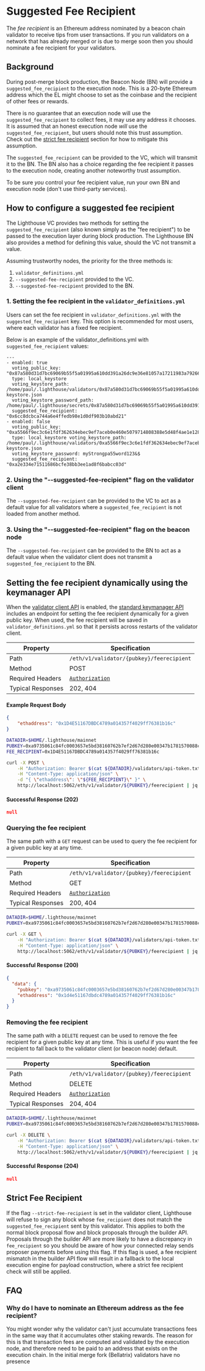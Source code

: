 # Suggested Fee Recipient

The _fee recipient_ is an Ethereum address nominated by a beacon chain validator to receive
tips from user transactions. If you run validators on a network that has already merged
or is due to merge soon then you should nominate a fee recipient for your validators.

## Background

During post-merge block production, the Beacon Node (BN) will provide a `suggested_fee_recipient` to
the execution node. This is a 20-byte Ethereum address which the EL might choose to set as the
coinbase and the recipient of other fees or rewards.

There is no guarantee that an execution node will use the `suggested_fee_recipient` to collect fees,
it may use any address it chooses. It is assumed that an honest execution node *will* use the
`suggested_fee_recipient`, but users should note this trust assumption. Check out the
[strict fee recipient](#strict-fee-recipient) section for how to mitigate this assumption.

The `suggested_fee_recipient` can be provided to the VC, which will transmit it to the BN. The BN also
has a choice regarding the fee recipient it passes to the execution node, creating another
noteworthy trust assumption.

To be sure *you* control your fee recipient value, run your own BN and execution node (don't use
third-party services).

## How to configure a suggested fee recipient

The Lighthouse VC provides two methods for setting the `suggested_fee_recipient` (also known
simply as the "fee recipient") to be passed to the execution layer during block production. The
Lighthouse BN also provides a method for defining this value, should the VC not transmit a value.

Assuming trustworthy nodes, the priority for the three methods is:

1. `validator_definitions.yml`
1. `--suggested-fee-recipient` provided to the VC.
1. `--suggested-fee-recipient` provided to the BN.

### 1. Setting the fee recipient in the `validator_definitions.yml`

Users can set the fee recipient in `validator_definitions.yml` with the `suggested_fee_recipient`
key. This option is recommended for most users, where each validator has a fixed fee recipient.

Below is an example of the validator_definitions.yml with `suggested_fee_recipient` values:

```
---
- enabled: true
  voting_public_key: "0x87a580d31d7bc69069b55f5a01995a610dd391a26dc9e36e81057a17211983a79266800ab8531f21f1083d7d84085007"
  type: local_keystore
  voting_keystore_path: /home/paul/.lighthouse/validators/0x87a580d31d7bc69069b55f5a01995a610dd391a26dc9e36e81057a17211983a79266800ab8531f21f1083d7d84085007/voting-keystore.json
  voting_keystore_password_path: /home/paul/.lighthouse/secrets/0x87a580d31d7bc69069b55f5a01995a610dd391a26dc9e36e81057a17211983a79266800ab8531f21f1083d7d84085007
  suggested_fee_recipient: "0x6cc8dcbca744a6e4ffedb98e1d0df903b10abd21"
- enabled: false
  voting_public_key: "0xa5566f9ec3c6e1fdf362634ebec9ef7aceb0e460e5079714808388e5d48f4ae1e12897fed1bea951c17fa389d511e477"
  type: local_keystore voting_keystore_path: /home/paul/.lighthouse/validators/0xa5566f9ec3c6e1fdf362634ebec9ef7aceb0e460e5079714808388e5d48f4ae1e12897fed1bea951c17fa389d511e477/voting-keystore.json
  voting_keystore_password: myStrongpa55word123&$
  suggested_fee_recipient: "0xa2e334e71511686bcfe38bb3ee1ad8f6babcc03d"
```

### 2. Using the "--suggested-fee-recipient" flag on the validator client

The `--suggested-fee-recipient` can be provided to the VC to act as a default value for all
validators where a `suggested_fee_recipient` is not loaded from another method.

### 3. Using the "--suggested-fee-recipient" flag on the beacon node

The `--suggested-fee-recipient` can be provided to the BN to act as a default value when the
validator client does not transmit a `suggested_fee_recipient` to the BN.

## Setting the fee recipient dynamically using the keymanager API

When the [validator client API](api-vc.md) is enabled, the
[standard keymanager API](https://ethereum.github.io/keymanager-APIs/) includes an endpoint
for setting the fee recipient dynamically for a given public key. When used, the fee recipient
will be saved in `validator_definitions.yml` so that it persists across restarts of the validator
client.

| Property          | Specification                              |
|-------------------|--------------------------------------------|
| Path              | `/eth/v1/validator/{pubkey}/feerecipient`  |
| Method            | POST                                       |
| Required Headers  | [`Authorization`](./api-vc-auth-header.md) |
| Typical Responses | 202, 404                                   |

#### Example Request Body
```json
{
    "ethaddress": "0x1D4E51167DBDC4789a014357f4029ff76381b16c"
}
```

```bash
DATADIR=$HOME/.lighthouse/mainnet
PUBKEY=0xa9735061c84fc0003657e5bd38160762b7ef2d67d280e00347b1781570088c32c06f15418c144949f5d736b1d3a6c591
FEE_RECIPIENT=0x1D4E51167DBDC4789a014357f4029ff76381b16c

curl -X POST \
    -H "Authorization: Bearer $(cat ${DATADIR}/validators/api-token.txt)" \
    -H "Content-Type: application/json" \
    -d "{ \"ethaddress\": \"${FEE_RECIPIENT}\" }" \
    http://localhost:5062/eth/v1/validator/${PUBKEY}/feerecipient | jq
```

#### Successful Response (202)
```json
null
```

### Querying the fee recipient

The same path with a `GET` request can be used to query the fee recipient for a given public key at any time.

| Property          | Specification                              |
|-------------------|--------------------------------------------|
| Path              | `/eth/v1/validator/{pubkey}/feerecipient`  |
| Method            | GET                                        |
| Required Headers  | [`Authorization`](./api-vc-auth-header.md) |
| Typical Responses | 200, 404                                   |

```bash
DATADIR=$HOME/.lighthouse/mainnet
PUBKEY=0xa9735061c84fc0003657e5bd38160762b7ef2d67d280e00347b1781570088c32c06f15418c144949f5d736b1d3a6c591

curl -X GET \
    -H "Authorization: Bearer $(cat ${DATADIR}/validators/api-token.txt)" \
    -H "Content-Type: application/json" \
    http://localhost:5062/eth/v1/validator/${PUBKEY}/feerecipient | jq
```

#### Successful Response (200)
```json
{
  "data": {
    "pubkey": "0xa9735061c84fc0003657e5bd38160762b7ef2d67d280e00347b1781570088c32c06f15418c144949f5d736b1d3a6c591",
    "ethaddress": "0x1d4e51167dbdc4789a014357f4029ff76381b16c"
  }
}
```

### Removing the fee recipient

The same path with a `DELETE` request can be used to remove the fee recipient for a given public key at any time.
This is useful if you want the fee recipient to fall back to the validator client (or beacon node) default.

| Property          | Specification                              |
|-------------------|--------------------------------------------|
| Path              | `/eth/v1/validator/{pubkey}/feerecipient`  |
| Method            | DELETE                                     |
| Required Headers  | [`Authorization`](./api-vc-auth-header.md) |
| Typical Responses | 204, 404                                   |

```bash
DATADIR=$HOME/.lighthouse/mainnet
PUBKEY=0xa9735061c84fc0003657e5bd38160762b7ef2d67d280e00347b1781570088c32c06f15418c144949f5d736b1d3a6c591

curl -X DELETE \
    -H "Authorization: Bearer $(cat ${DATADIR}/validators/api-token.txt)" \
    -H "Content-Type: application/json" \
    http://localhost:5062/eth/v1/validator/${PUBKEY}/feerecipient | jq
```

#### Successful Response (204)
```json
null
```

## Strict Fee Recipient

If the flag `--strict-fee-recipient` is set in the validator client, Lighthouse will refuse to sign any block whose
`fee_recipient` does not match the `suggested_fee_recipient` sent by this validator. This applies to both the normal
block proposal flow and block proposals through the builder API. Proposals through the builder API are more likely
to have a discrepancy in `fee_recipient` so you should be aware of how your connected relay sends proposer payments before
using this flag. If this flag is used, a fee recipient mismatch in the builder API flow will result in a fallback to the
local execution engine for payload construction, where a strict fee recipient check will still be applied.

## FAQ

### Why do I have to nominate an Ethereum address as the fee recipient?

You might wonder why the validator can't just accumulate transactions fees in the same way that it
accumulates other staking rewards. The reason for this is that transaction fees are computed and
validated by the execution node, and therefore need to be paid to an address that exists on the
execution chain. In the initial merge fork (Bellatrix) validators have no presence

